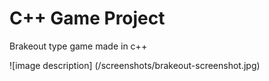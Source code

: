 # C++ Game Project 
Brakeout type game made in c++

![image description] (/screenshots/brakeout-screenshot.jpg)
